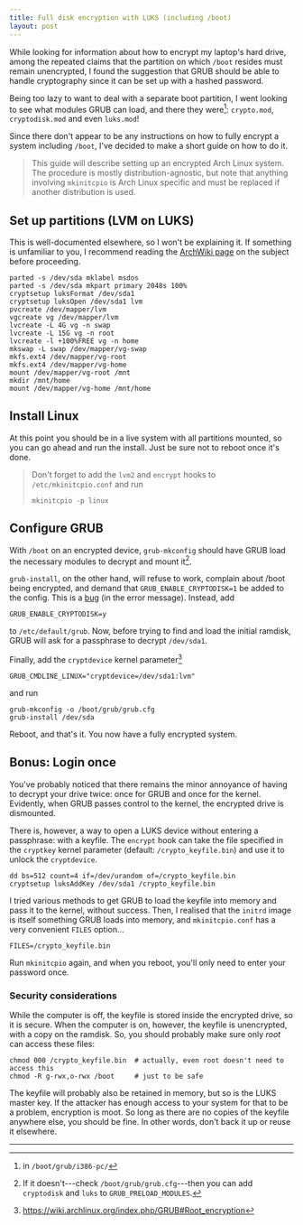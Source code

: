 ```yaml
---
title: Full disk encryption with LUKS (including /boot)
layout: post
---
```


While looking for information about how to encrypt my laptop's hard drive, among the repeated claims that the partition on which `/boot` resides must remain unencrypted, I found the suggestion that GRUB should be able to handle cryptography since it can be set up with a hashed password.

Being too lazy to want to deal with a separate boot partition, I went looking to see what modules GRUB can load, and there they were[^1]: `crypto.mod`, `cryptodisk.mod` and even `luks.mod`!

Since there don't appear to be any instructions on how to fully encrypt a system including `/boot`, I've decided to make a short guide on how to do it.

> This guide will describe setting up an encrypted Arch Linux system. The procedure is mostly distribution-agnostic, but note that anything involving `mkinitcpio` is Arch Linux specific and must be replaced if another distribution is used.

## Set up partitions (LVM on LUKS)

This is well-documented elsewhere, so I won't be explaining it. If something is unfamiliar to you, I recommend reading the [ArchWiki page](https://wiki.archlinux.org/index.php/Dm-crypt/Encrypting_an_entire_system#LVM_on_LUKS) on the subject before proceeding.

~~~
parted -s /dev/sda mklabel msdos
parted -s /dev/sda mkpart primary 2048s 100%
cryptsetup luksFormat /dev/sda1
cryptsetup luksOpen /dev/sda1 lvm
pvcreate /dev/mapper/lvm
vgcreate vg /dev/mapper/lvm
lvcreate -L 4G vg -n swap
lvcreate -L 15G vg -n root
lvcreate -l +100%FREE vg -n home
mkswap -L swap /dev/mapper/vg-swap
mkfs.ext4 /dev/mapper/vg-root
mkfs.ext4 /dev/mapper/vg-home
mount /dev/mapper/vg-root /mnt
mkdir /mnt/home
mount /dev/mapper/vg-home /mnt/home
~~~

## Install Linux

At this point you should be in a live system with all partitions mounted, so you can go ahead and run the install. Just be sure not to reboot once it's done.

> Don't forget to add the `lvm2` and `encrypt` hooks to `/etc/mkinitcpio.conf` and run
>
>     mkinitcpio -p linux
>

## Configure GRUB

With `/boot` on an encrypted device, `grub-mkconfig` should have GRUB load the necessary modules to decrypt and mount it[^2].

`grub-install`, on the other hand, will refuse to work, complain about /boot being encrypted, and demand that `GRUB_ENABLE_CRYPTODISK=1` be added to the config. This is a [bug](https://savannah.gnu.org/bugs/?41524) (in the error message). Instead, add

    GRUB_ENABLE_CRYPTODISK=y

to `/etc/default/grub`.
Now, before trying to find and load the initial ramdisk, GRUB will ask for a passphrase to decrypt `/dev/sda1`.

Finally, add the `cryptdevice` kernel parameter[^3]

    GRUB_CMDLINE_LINUX="cryptdevice=/dev/sda1:lvm"

and run

    grub-mkconfig -o /boot/grub/grub.cfg
    grub-install /dev/sda

Reboot, and that's it. You now have a fully encrypted system.

## Bonus: Login once

You've probably noticed that there remains the minor annoyance of having to decrypt your drive twice: once for GRUB and once for the kernel. Evidently, when GRUB passes control to the kernel, the encrypted drive is dismounted.

There is, however, a way to open a LUKS device without entering a passphrase: with a keyfile. The `encrypt` hook can take the file specified in the `cryptkey` kernel parameter (default: `/crypto_keyfile.bin`) and use it to unlock the `cryptdevice`.

~~~
dd bs=512 count=4 if=/dev/urandom of=/crypto_keyfile.bin
cryptsetup luksAddKey /dev/sda1 /crypto_keyfile.bin
~~~

I tried various methods to get GRUB to load the keyfile into memory and pass it to the kernel, without success. Then, I realised that the `initrd` image is itself something GRUB loads into memory, and `mkinitcpio.conf` has a very convenient `FILES` option...

    FILES=/crypto_keyfile.bin

Run `mkinitcpio` again, and when you reboot, you'll only need to enter your password once.

### Security considerations

While the computer is off, the keyfile is stored inside the encrypted drive, so it is secure. When the computer is on, however, the keyfile is unencrypted, with a copy on the ramdisk. So, you should probably make sure only _root_ can access these files:

~~~
chmod 000 /crypto_keyfile.bin  # actually, even root doesn't need to access this
chmod -R g-rwx,o-rwx /boot     # just to be safe
~~~

The keyfile will probably also be retained in memory, but so is the LUKS master key. If the attacker has enough access to your system for that to be a problem, encryption is moot. So long as there are no copies of the keyfile anywhere else, you should be fine. In other words, don't back it up or reuse it elsewhere.

---

[^1]: in `/boot/grub/i386-pc/`

[^2]: If it doesn't---check `/boot/grub/grub.cfg`---then you can add `cryptodisk` and `luks` to `GRUB_PRELOAD_MODULES`.

[^3]: <https://wiki.archlinux.org/index.php/GRUB#Root_encryption>
